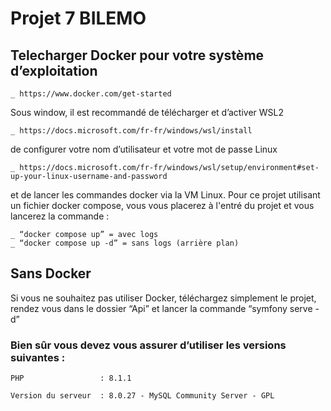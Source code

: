 # Projet 7 BILEMO

## Telecharger Docker pour votre système d’exploitation 

    _ https://www.docker.com/get-started

Sous window, il est recommandé de télécharger et d’activer WSL2

	_ https://docs.microsoft.com/fr-fr/windows/wsl/install

de configurer votre nom d’utilisateur et votre mot de passe Linux

    _ https://docs.microsoft.com/fr-fr/windows/wsl/setup/environment#set-up-your-linux-username-and-password

et de lancer les commandes docker via la VM Linux.
Pour ce projet utilisant un fichier docker compose, 
vous vous placerez à l'entré du projet et vous lancerez la commande :

    _ “docker compose up” = avec logs
    _ “docker compose up -d” = sans logs (arrière plan) 

## Sans Docker

Si vous ne souhaitez pas utiliser Docker, téléchargez simplement le projet,
rendez vous dans le dossier “Api” et lancer la commande “symfony serve -d”

### Bien sûr vous devez vous assurer d’utiliser les versions suivantes :


````
PHP                 : 8.1.1
````
````
Version du serveur  : 8.0.27 - MySQL Community Server - GPL
````
